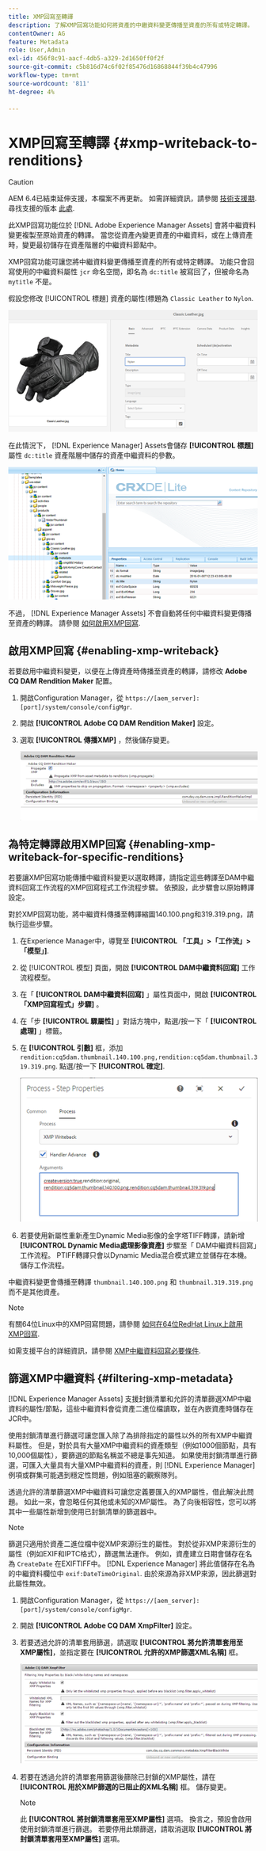 ```yaml
---
title: XMP回寫至轉譯
description: 了解XMP回寫功能如何將資產的中繼資料變更傳播至資產的所有或特定轉譯。
contentOwner: AG
feature: Metadata
role: User,Admin
exl-id: 456f8c91-aacf-4db5-a329-2d1650ff0f2f
source-git-commit: c5b816d74c6f02f85476d16868844f39b4c47996
workflow-type: tm+mt
source-wordcount: '811'
ht-degree: 4%

---
```


# XMP回寫至轉譯 {#xmp-writeback-to-renditions}

>[!CAUTION]
>
>AEM 6.4已結束延伸支援，本檔案不再更新。 如需詳細資訊，請參閱 [技術支援期](https://helpx.adobe.com//tw/support/programs/eol-matrix.html). 尋找支援的版本 [此處](https://experienceleague.adobe.com/docs/).

此XMP回寫功能位於 [!DNL Adobe Experience Manager Assets] 會將中繼資料變更複製至原始資產的轉譯。 當您從資產內變更資產的中繼資料，或在上傳資產時，變更最初儲存在資產階層的中繼資料節點中。

XMP回寫功能可讓您將中繼資料變更傳播至資產的所有或特定轉譯。 功能只會回寫使用的中繼資料屬性 `jcr` 命名空間，即名為 `dc:title` 被寫回了，但被命名為 `mytitle` 不是。

假設您修改 [!UICONTROL 標題] 資產的屬性(標題為 `Classic Leather` to `Nylon`.

![中繼資料](assets/metadata.png)

在此情況下， [!DNL Experience Manager] Assets會儲存 **[!UICONTROL 標題]** 屬性 `dc:title` 資產階層中儲存的資產中繼資料的參數。

![metadata_stored](assets/metadata_stored.png)

不過， [!DNL Experience Manager Assets] 不會自動將任何中繼資料變更傳播至資產的轉譯。 請參閱 [如何啟用XMP回寫](#enabling-xmp-writeback).

## 啟用XMP回寫 {#enabling-xmp-writeback}

若要啟用中繼資料變更，以便在上傳資產時傳播至資產的轉譯，請修改 **Adobe CQ DAM Rendition Maker** 配置。

1. 開啟Configuration Manager，從 `https://[aem_server]:[port]/system/console/configMgr`.
1. 開啟 **[!UICONTROL Adobe CQ DAM Rendition Maker]** 設定。
1. 選取 **[!UICONTROL 傳播XMP]** ，然後儲存變更。

   ![chlimage_1-346](assets/chlimage_1-346.png)

## 為特定轉譯啟用XMP回寫 {#enabling-xmp-writeback-for-specific-renditions}

若要讓XMP回寫功能傳播中繼資料變更以選取轉譯，請指定這些轉譯至DAM中繼資料回寫工作流程的XMP回寫程式工作流程步驟。 依預設，此步驟會以原始轉譯設定。

對於XMP回寫功能，將中繼資料傳播至轉譯縮圖140.100.png和319.319.png，請執行這些步驟。

1. 在Experience Manager中，導覽至 **[!UICONTROL 「工具」>「工作流」>「模型」]**.
1. 從 [!UICONTROL 模型] 頁面，開啟 **[!UICONTROL DAM中繼資料回寫]** 工作流程模型。
1. 在「 **[!UICONTROL DAM中繼資料回寫]** 」屬性頁面中，開啟 **[!UICONTROL 「XMP回寫程式」步驟]** 。
1. 在「步 **[!UICONTROL 驟屬性]** 」對話方塊中，點選/按一下「 **[!UICONTROL 處理]** 」標籤。
1. 在 **[!UICONTROL 引數]** 框，添加 `rendition:cq5dam.thumbnail.140.100.png,rendition:cq5dam.thumbnail.319.319.png`. 點選/按一下 **[!UICONTROL 確定]**.

   ![step_properties](assets/step_properties.png)

1. 若要使用新屬性重新產生Dynamic Media影像的金字塔TIFF轉譯，請新增 **[!UICONTROL Dynamic Media處理影像資產]** 步驟至「 DAM中繼資料回寫」工作流程。
PTIFF轉譯只會以Dynamic Media混合模式建立並儲存在本機。 儲存工作流程。

中繼資料變更會傳播至轉譯 `thumbnail.140.100.png` 和 `thumbnail.319.319.png` 而不是其他資產。

>[!NOTE]
>
>有關64位Linux中的XMP回寫問題，請參閱 [如何在64位RedHat Linux上啟用XMP回寫](https://helpx.adobe.com/experience-manager/kb/enable-xmp-write-back-64-bit-redhat.html).
>
>如需支援平台的詳細資訊，請參閱 [XMP中繼資料回寫必要條件](/help/sites-deploying/technical-requirements.md#requirements-for-aem-assets-xmp-metadata-write-back).

## 篩選XMP中繼資料 {#filtering-xmp-metadata}

[!DNL Experience Manager Assets] 支援封鎖清單和允許的清單篩選XMP中繼資料的屬性/節點，這些中繼資料會從資產二進位檔讀取，並在內嵌資產時儲存在JCR中。

使用封鎖清單進行篩選可讓您匯入除了為排除指定的屬性以外的所有XMP中繼資料屬性。 但是，對於具有大量XMP中繼資料的資產類型（例如1000個節點，具有10,000個屬性），要篩選的節點名稱並不總是事先知道。 如果使用封鎖清單進行篩選，可匯入大量具有大量XMP中繼資料的資產，則 [!DNL Experience Manager] 例項或群集可能遇到穩定性問題，例如阻塞的觀察隊列。

透過允許的清單篩選XMP中繼資料可讓您定義要匯入的XMP屬性，借此解決此問題。 如此一來，會忽略任何其他或未知的XMP屬性。 為了向後相容性，您可以將其中一些屬性新增到使用已封鎖清單的篩選器中。

>[!NOTE]
>
>篩選只適用於資產二進位檔中從XMP來源衍生的屬性。 對於從非XMP來源衍生的屬性（例如EXIF和IPTC格式），篩選無法運作。 例如，資產建立日期會儲存在名為 `CreateDate` 在EXIFTIFF中。 [!DNL Experience Manager] 將此值儲存在名為的中繼資料欄位中 `exif:DateTimeOriginal`. 由於來源為非XMP來源，因此篩選對此屬性無效。

1. 開啟Configuration Manager，從 `https://[aem_server]:[port]/system/console/configMgr`.
1. 開啟 **[!UICONTROL Adobe CQ DAM XmpFilter]** 設定。
1. 若要透過允許的清單套用篩選，請選取 **[!UICONTROL 將允許清單套用至XMP屬性]**，並指定要在 **[!UICONTROL 允許的XMP篩選XML名稱]** 框。

   ![chlimage_1-347](assets/chlimage_1-347.png)

1. 若要在透過允許的清單套用篩選後篩除已封鎖的XMP屬性，請在 **[!UICONTROL 用於XMP篩選的已阻止的XML名稱]** 框。 儲存變更。

   >[!NOTE]
   >
   >此 **[!UICONTROL 將封鎖清單套用至XMP屬性]** 選項。 換言之，預設會啟用使用封鎖清單進行篩選。 若要停用此類篩選，請取消選取 **[!UICONTROL 將封鎖清單套用至XMP屬性]** 選項。

